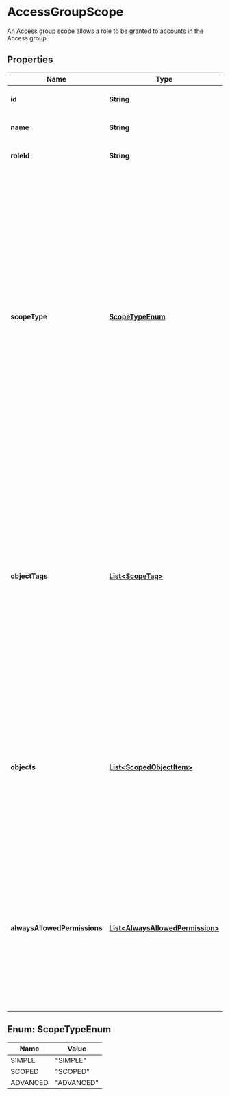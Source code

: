 

# AccessGroupScope

An Access group scope allows a role to be granted to accounts in the Access group.

## Properties

| Name | Type | Description | Notes |
|------------ | ------------- | ------------- | -------------|
|**id** | **String** | The Access group scope ID. |  [optional] [readonly] |
|**name** | **String** | The Access group scope name. |  [optional] |
|**roleId** | **String** | The Access group role id. |  |
|**scopeType** | [**ScopeTypeEnum**](#ScopeTypeEnum) | Specifies the type of the scope. Scope of type SIMPLE would grant access to all DCT objects. Scope of type SCOPED would grant access to all objects based on objects and object-tags and permissions defined in linked role. Scope of type ADVANCED would grant access to DCT objects based on objects and object-tags and the individual permissions. |  [optional] |
|**objectTags** | [**List&lt;ScopeTag&gt;**](ScopeTag.md) | The permissions in this access group scope will be granted to all DCT objects tagged with tags matching this property. This is cumulative with objects defined in the &#39;objects&#39; property, and mutually exclusive with scope_type &#39;SIMPLE&#39;. |  [optional] |
|**objects** | [**List&lt;ScopedObjectItem&gt;**](ScopedObjectItem.md) | The permissions in this access group scope will be granted to all DCT objects with matching object id and object type, mutually exclusive with  scope_type &#39;SIMPLE&#39;. |  [optional] |
|**alwaysAllowedPermissions** | [**List&lt;AlwaysAllowedPermission&gt;**](AlwaysAllowedPermission.md) | An array of always allowed permissions which can be used to specify object type and permission. An object with same object type and permission can not be added in &#39;objects&#39; array. |  [optional] |



## Enum: ScopeTypeEnum

| Name | Value |
|---- | -----|
| SIMPLE | &quot;SIMPLE&quot; |
| SCOPED | &quot;SCOPED&quot; |
| ADVANCED | &quot;ADVANCED&quot; |



